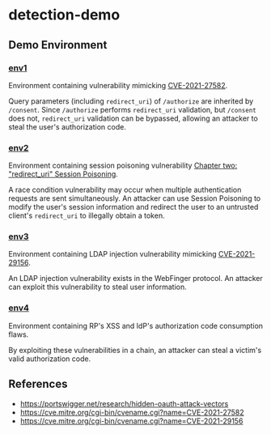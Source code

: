 # detection-demo
## Demo Environment
### [env1](./env)
Environment containing vulnerability mimicking [CVE-2021-27582](https://cve.mitre.org/cgi-bin/cvename.cgi?name=CVE-2021-27582).

Query parameters (including `redirect_uri`) of `/authorize` are inherited by `/consent`. Since `/authorize` performs `redirect_uri` validation, but `/consent` does not, `redirect_uri` validation can be bypassed, allowing an attacker to steal the user's authorization code.

### [env2](./env2)
Environment containing session poisoning vulnerability [Chapter two: "redirect_uri" Session Poisoning](https://portswigger.net/research/hidden-oauth-attack-vectors).

A race condition vulnerability may occur when multiple authentication requests are sent simultaneously. An attacker can use Session Poisoning to modify the user's session information and redirect the user to an untrusted client's `redirect_uri` to illegally obtain a token.

### [env3](./env3)
Environment containing LDAP injection vulnerability mimicking [CVE-2021-29156](https://cve.mitre.org/cgi-bin/cvename.cgi?name=CVE-2021-29156).

An LDAP injection vulnerability exists in the WebFinger protocol. An attacker can exploit this vulnerability to steal user information.

### [env4](./env4)
Environment containing RP's XSS and IdP's authorization code consumption flaws. 

By exploiting these vulnerabilities in a chain, an attacker can steal a victim's valid authorization code.

## References
- https://portswigger.net/research/hidden-oauth-attack-vectors
- https://cve.mitre.org/cgi-bin/cvename.cgi?name=CVE-2021-27582
- https://cve.mitre.org/cgi-bin/cvename.cgi?name=CVE-2021-29156
